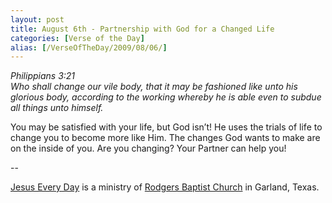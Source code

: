 ```yaml
---
layout: post
title: August 6th - Partnership with God for a Changed Life
categories: [Verse of the Day]
alias: [/VerseOfTheDay/2009/08/06/]
---
```


_Philippians 3:21  
Who shall change our vile body, that it may be fashioned like unto
his glorious body, according to the working whereby he is able even
to subdue all things unto himself._

You may be satisfied with your life, but God isn&rsquo;t! He uses
the trials of life to change you to become more like Him. The changes
God wants to make are on the inside of you. Are you changing? Your
Partner can help you!

 --

<a href=http://jesuseveryday.net>Jesus Every Day</a> is a ministry of <a href=http://rodgersbaptist.net>Rodgers Baptist Church</a> in Garland, Texas.
